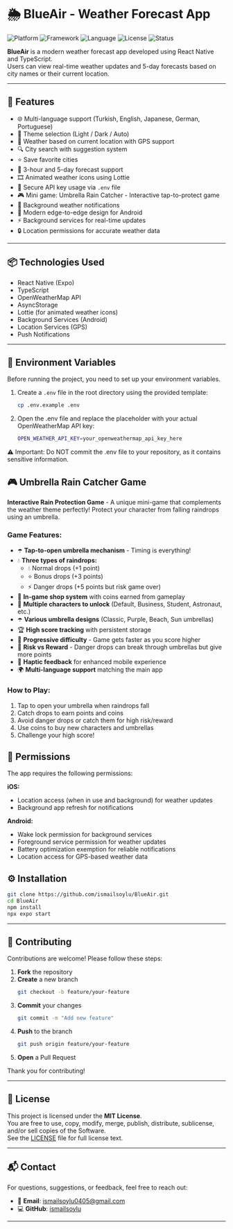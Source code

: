 # 🌦️ BlueAir - Weather Forecast App

![Platform](https://img.shields.io/badge/platform-React%20Native-blue)
![Framework](https://img.shields.io/badge/framework-Expo-green)
![Language](https://img.shields.io/badge/language-TypeScript-blue)
![License](https://img.shields.io/badge/license-MIT-brightgreen)
![Status](https://img.shields.io/badge/status-active-success)

**BlueAir** is a modern weather forecast app developed using React Native and TypeScript.  
Users can view real-time weather updates and 5-day forecasts based on city names or their current location.

---

## 🚀 Features

- 🌐 Multi-language support (Turkish, English, Japanese, German, Portuguese)
- 🎨 Theme selection (Light / Dark / Auto)
- 📍 Weather based on current location with GPS support
- 🔍 City search with suggestion system
- ⭐ Save favorite cities
- 🧾 3-hour and 5-day forecast support
- 🎞️ Animated weather icons using Lottie
- 🔐 Secure API key usage via `.env` file
- 🎮 Mini game: Umbrella Rain Catcher - Interactive tap-to-protect game
- 🔔 Background weather notifications
- 📱 Modern edge-to-edge design for Android
- ⚡ Background services for real-time updates
- 🔒 Location permissions for accurate weather data

---

## 📦 Technologies Used

- React Native (Expo)
- TypeScript
- OpenWeatherMap API
- AsyncStorage
- Lottie (for animated weather icons)
- Background Services (Android)
- Location Services (GPS)
- Push Notifications

---

## 🔐 Environment Variables

Before running the project, you need to set up your environment variables.

1. Create a `.env` file in the root directory using the provided template:

   ```bash
   cp .env.example .env

2. Open the .env file and replace the placeholder with your actual OpenWeatherMap API key:

   ```bash
   OPEN_WEATHER_API_KEY=your_openweathermap_api_key_here

⚠️ Important: Do NOT commit the .env file to your repository, as it contains sensitive information.

## 🎮 Umbrella Rain Catcher Game

**Interactive Rain Protection Game** - A unique mini-game that complements the weather theme perfectly! Protect your character from falling raindrops using an umbrella.

### Game Features:
- ☂️ **Tap-to-open umbrella mechanism** - Timing is everything!
- 💧 **Three types of raindrops:**
  - 💧 Normal drops (+1 point)
  - ⭐ Bonus drops (+3 points) 
  - ⚡ Danger drops (+5 points but risk game over)
- 🛒 **In-game shop system** with coins earned from gameplay
- 👤 **Multiple characters to unlock** (Default, Business, Student, Astronaut, etc.)
- ☂️ **Various umbrella designs** (Classic, Purple, Beach, Sun umbrellas)
- 🏆 **High score tracking** with persistent storage
- 🌟 **Progressive difficulty** - Game gets faster as you score higher
- 🎯 **Risk vs Reward** - Danger drops can break through umbrellas but give more points
- 📱 **Haptic feedback** for enhanced mobile experience
- 🌍 **Multi-language support** matching the main app

### How to Play:
1. Tap to open your umbrella when raindrops fall
2. Catch drops to earn points and coins
3. Avoid danger drops or catch them for high risk/reward
4. Use coins to buy new characters and umbrellas
5. Challenge your high score!

## 📱 Permissions

The app requires the following permissions:

**iOS:**
- Location access (when in use and background) for weather updates
- Background app refresh for notifications

**Android:**
- Wake lock permission for background services
- Foreground service permission for weather updates
- Battery optimization exemption for reliable notifications
- Location access for GPS-based weather data

## ⚙️ Installation

```bash
git clone https://github.com/ismailsoylu/BlueAir.git
cd BlueAir
npm install
npx expo start
```

---

## 🤝 Contributing

Contributions are welcome! Please follow these steps:

1. **Fork** the repository  
2. **Create** a new branch  
   ```bash
   git checkout -b feature/your-feature
   ```
3. **Commit** your changes  
   ```bash
   git commit -m "Add new feature"
   ```
4. **Push** to the branch  
   ```bash
   git push origin feature/your-feature
   ```
5. **Open** a Pull Request

Thank you for contributing!

---

## 📄 License

This project is licensed under the **MIT License**.  
You are free to use, copy, modify, merge, publish, distribute, sublicense, and/or sell copies of the Software.  
See the [LICENSE](LICENSE) file for full license text.

---

## 📬 Contact

For questions, suggestions, or feedback, feel free to reach out:

- 📧 **Email**: ismailsoylu0405@gmail.com  
- 💻 **GitHub**: [ismailsoylu](https://github.com/ismailsoylu)
---
